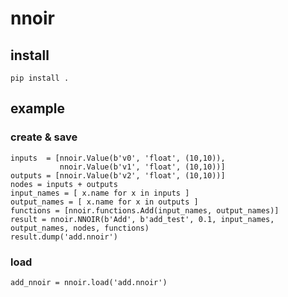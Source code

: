 # nnoir

## install

```
pip install .
```

## example

### create & save

```
inputs  = [nnoir.Value(b'v0', 'float', (10,10)),
           nnoir.Value(b'v1', 'float', (10,10))]
outputs = [nnoir.Value(b'v2', 'float', (10,10))]
nodes = inputs + outputs
input_names = [ x.name for x in inputs ]
output_names = [ x.name for x in outputs ]
functions = [nnoir.functions.Add(input_names, output_names)]
result = nnoir.NNOIR(b'Add', b'add_test', 0.1, input_names, output_names, nodes, functions)
result.dump('add.nnoir')
```

### load

```
add_nnoir = nnoir.load('add.nnoir')
```
